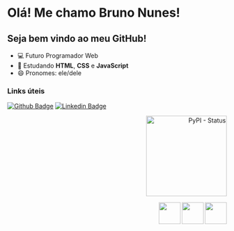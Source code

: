 <h1>Olá! Me chamo Bruno Nunes!</h1>
<h2>Seja bem vindo ao meu GitHub!</h2>
<!-- - 🔭 I’m currently working on ...
- 🌱 I’m currently learning ...
- 👯 I’m looking to collaborate on ...
- 🤔 I’m looking for help with ...
- 💬 Ask me about ...
- 📫 How to reach me: ...
- 😄 Pronouns: ...
- ⚡ Fun fact: ...
-->
<ul>
<li>💻 Futuro Programador Web</li>
<li>📖 Estudando <b>HTML</b>, <b>CSS</b> e <b>JavaScript</b></li>
<li>😄 Pronomes: ele/dele</li>
</ul>
<p></p>
<p></p>
<p></p>

<h3>Links úteis</h3>

[![Github Badge](https://img.shields.io/badge/-Github-000?style=flat-square&logo=Github&logoColor=white&link=https://www.github.com/Nu7nes/)](https://www.github.com/Nu7nes/)
[![Linkedin Badge](https://img.shields.io/badge/-LinkedIn-blue?style=flat-square&logo=Linkedin&logoColor=white&link=https://www.linkedin.com/in/nu7nes)](https://www.linkedin.com/in/nu7nes)


<p align=right><img align=rigth width=185px alt="PyPI - Status" src="https://img.shields.io/badge/status-em%20desenvolvimento-blue?style=for-the-badge&"></p>


<img align=right width=50px src="https://cdn.jsdelivr.net/gh/devicons/devicon/icons/javascript/javascript-original.svg" /> <img align=right width=50px src="https://cdn.jsdelivr.net/gh/devicons/devicon/icons/css3/css3-original-wordmark.svg" /> <img align=right width=50px src="https://cdn.jsdelivr.net/gh/devicons/devicon/icons/html5/html5-original-wordmark.svg" />


          
        
